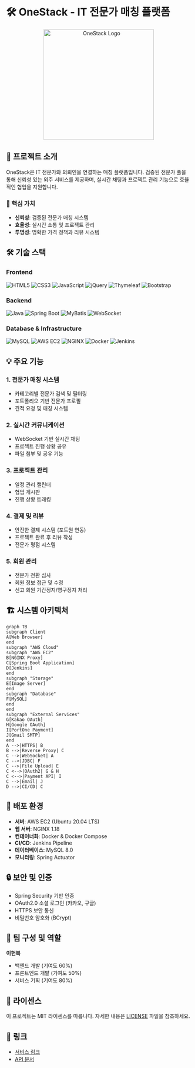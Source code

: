 # 🛠 OneStack - IT 전문가 매칭 플랫폼

<p align="center">
  <img src="https://www.onestack.store/images/onestack.png" alt="OneStack Logo" width="300">
</p>

## 📌 프로젝트 소개

OneStack은 IT 전문가와 의뢰인을 연결하는 매칭 플랫폼입니다. 검증된 전문가 풀을 통해 신뢰성 있는 외주 서비스를 제공하며, 실시간 채팅과 프로젝트 관리 기능으로 효율적인 협업을 지원합니다.

### 🎯 핵심 가치
- **신뢰성**: 검증된 전문가 매칭 시스템
- **효율성**: 실시간 소통 및 프로젝트 관리
- **투명성**: 명확한 가격 정책과 리뷰 시스템

## 🛠 기술 스택

### Frontend
![HTML5](https://img.shields.io/badge/HTML5-E34F26?style=flat-square&logo=html5&logoColor=white)
![CSS3](https://img.shields.io/badge/CSS3-1572B6?style=flat-square&logo=css3&logoColor=white)
![JavaScript](https://img.shields.io/badge/JavaScript-F7DF1E?style=flat-square&logo=javascript&logoColor=black)
![jQuery](https://img.shields.io/badge/jQuery-0769AD?style=flat-square&logo=jquery&logoColor=white)
![Thymeleaf](https://img.shields.io/badge/Thymeleaf-005F0F?style=flat-square&logo=thymeleaf&logoColor=white)
![Bootstrap](https://img.shields.io/badge/Bootstrap-7952B3?style=flat-square&logo=bootstrap&logoColor=white)

### Backend
![Java](https://img.shields.io/badge/Java-007396?style=flat-square&logo=java&logoColor=white)
![Spring Boot](https://img.shields.io/badge/Spring_Boot-6DB33F?style=flat-square&logo=spring-boot&logoColor=white)
![MyBatis](https://img.shields.io/badge/MyBatis-000000?style=flat-square&logo=mybatis&logoColor=white)
![WebSocket](https://img.shields.io/badge/WebSocket-010101?style=flat-square&logo=websocket&logoColor=white)

### Database & Infrastructure
![MySQL](https://img.shields.io/badge/MySQL-4479A1?style=flat-square&logo=mysql&logoColor=white)
![AWS EC2](https://img.shields.io/badge/AWS_EC2-232F3E?style=flat-square&logo=amazon-aws&logoColor=white)
![NGINX](https://img.shields.io/badge/NGINX-009639?style=flat-square&logo=nginx&logoColor=white)
![Docker](https://img.shields.io/badge/Docker-2496ED?style=flat-square&logo=docker&logoColor=white)
![Jenkins](https://img.shields.io/badge/Jenkins-D24939?style=flat-square&logo=jenkins&logoColor=white)

## 💡 주요 기능

### 1. 전문가 매칭 시스템
- 카테고리별 전문가 검색 및 필터링
- 포트폴리오 기반 전문가 프로필
- 견적 요청 및 매칭 시스템

### 2. 실시간 커뮤니케이션
- WebSocket 기반 실시간 채팅
- 프로젝트 진행 상황 공유
- 파일 첨부 및 공유 기능

### 3. 프로젝트 관리
- 일정 관리 캘린더
- 협업 게시판
- 진행 상황 트래킹

### 4. 결제 및 리뷰
- 안전한 결제 시스템 (포트원 연동)
- 프로젝트 완료 후 리뷰 작성
- 전문가 평점 시스템

### 5. 회원 관리
- 전문가 전환 심사
- 회원 정보 접근 및 수정
- 신고 회원 기간정지/영구정지 처리

## 🏗 시스템 아키텍처
```mermaid
graph TB
subgraph Client
A[Web Browser]
end
subgraph "AWS Cloud"
subgraph "AWS EC2"
B[NGINX Proxy]
C[Spring Boot Application]
D[Jenkins]
end
subgraph "Storage"
E[Image Server]
end
subgraph "Database"
F[MySQL]
end
end
subgraph "External Services"
G[Kakao OAuth]
H[Google OAuth]
I[PortOne Payment]
J[Gmail SMTP]
end
A -->|HTTPS| B
B -->|Reverse Proxy| C
C -->|WebSocket| A
C -->|JDBC| F
C -->|File Upload| E
C <-->|OAuth2| G & H
C <-->|Payment API| I
C -->|Email| J
D -->|CI/CD| C
```


## 🚀 배포 환경

- **서버**: AWS EC2 (Ubuntu 20.04 LTS)
- **웹 서버**: NGINX 1.18
- **컨테이너화**: Docker & Docker Compose
- **CI/CD**: Jenkins Pipeline
- **데이터베이스**: MySQL 8.0
- **모니터링**: Spring Actuator

## 🔒 보안 및 인증

- Spring Security 기반 인증
- OAuth2.0 소셜 로그인 (카카오, 구글)
- HTTPS 보안 통신
- 비밀번호 암호화 (BCrypt)

## 👥 팀 구성 및 역할

**이헌복**
- 백엔드 개발 (기여도 60%)
- 프론트엔드 개발 (기여도 50%)
- 서비스 기획 (기여도 80%)

## 📝 라이센스

이 프로젝트는 MIT 라이센스를 따릅니다. 자세한 내용은 [LICENSE](LICENSE) 파일을 참조하세요.

## 🔗 링크

- [서비스 링크](https://www.onestack.store)
- [API 문서](https://api.onestack.store/docs)
